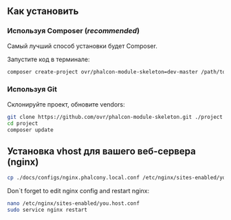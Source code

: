 Как установить
--------------

### Используя Composer (*recommended*)

Самый лучший способ установки будет Composer.

Запустите код в терминале:

```bash
composer create-project ovr/phalcon-module-skeleton=dev-master /path/to/install
```

### Используя Git

Склонируйте проект, обновите vendors:

```bash
git clone https://github.com/ovr/phalcon-module-skeleton.git ./project
cd project
composer update
```

## Установка vhost для вашего веб-сервера (nginx)


```bash
cp ./docs/configs/nginx.phalcony.local.conf /etc/nginx/sites-enabled/you.host.conf
```

Don`t forget to edit nginx config and restart nginx:

```bash
nano /etc/nginx/sites-enabled/you.host.conf
sudo service nginx restart
```
